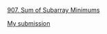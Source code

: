 [907. Sum of Subarray Minimums](https://leetcode.com/problems/sum-of-subarray-minimums/description/?envType=daily-question&envId=2024-01-20)

[My submission](https://leetcode.com/problems/sum-of-subarray-minimums/submissions/1151893120/?envType=daily-question&envId=2024-01-20)
